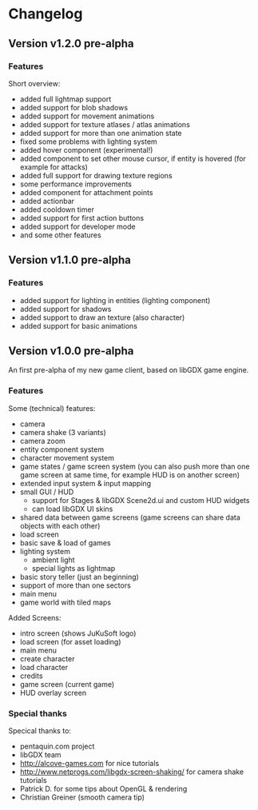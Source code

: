 # Changelog

## Version v1.2.0 pre-alpha

### Features
Short overview:

  - added full lightmap support
  - added support for blob shadows
  - added support for movement animations
  - added support for texture atlases / atlas animations
  - added support for more than one animation state
  - fixed some problems with lighting system
  - added hover component (experimental!)
  - added component to set other mouse cursor, if entity is hovered (for example for attacks)
  - added full support for drawing texture regions
  - some performance improvements
  - added component for attachment points
  - added actionbar
  - added cooldown timer
  - added support for first action buttons
  - added support for developer mode
  - and some other features

## Version v1.1.0 pre-alpha

### Features
  - added support for lighting in entities (lighting component)
  - added support for shadows
  - added support to draw an texture (also character)
  - added support for basic animations

## Version v1.0.0 pre-alpha

An first pre-alpha of my new game client, based on libGDX game engine.

### Features

Some (technical) features:
  - camera
  - camera shake (3 variants)
  - camera zoom
  - entity component system
  - character movement system
  - game states / game screen system (you can also push more than one game screen at same time, for example HUD is on another screen)
  - extended input system & input mapping
  - small GUI / HUD
    * support for Stages & libGDX Scene2d.ui and custom HUD widgets
    * can load libGDX UI skins
  - shared data between game screens (game screens can share data objects with each other)
  - load screen
  - basic save & load of games
  - lighting system
    * ambient light
    * special lights as lightmap
  - basic story teller (just an beginning)
  - support of more than one sectors
  - main menu
  - game world with tiled maps

Added Screens:
  - intro screen (shows JuKuSoft logo)
  - load screen (for asset loading)
  - main menu
  - create character
  - load character
  - credits
  - game screen (current game)
  - HUD overlay screen

### Special thanks

Specical thanks to:
 - pentaquin.com project
 - libGDX team
 - http://alcove-games.com for nice tutorials
 - http://www.netprogs.com/libgdx-screen-shaking/ for camera shake tutorials
 - Patrick D. for some tips about OpenGL & rendering
 - Christian Greiner (smooth camera tip)
